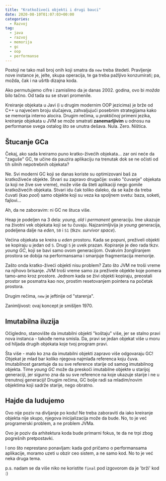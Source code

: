```yaml
---
title: "Kratkoživeći objekti i drugi bauci"
date: 2020-08-10T01:07:03+00:00
categories:
  - Razvoj
tag:
  - java
  - razvoj
  - memorija
  - gc
  - oop
  - performanse
---
```


Postoji ne tako mali broj onih koji smatra da `new` treba štedeti. Pravljenje nove instance je, jelte, skupa operacija, te ga treba pažljivo konzumirati; pa, možda, čak i na ušrtb dizajna koda.
<!--more-->

Ako permutujemo cifre i zamislimo da je danas 2002. godina, ovo bi _možda_ bilo tačno. Od tada su se stvari promenile.

Kreiranje objekata u Javi (i u drugim modernim OOP jezicima) je brže od C\++ u najvećem broju slučajeva, zahvaljujući posebnim strategijama kako se memorija interno alocira. Drugim rečima, u _praktičnoj_ primeni jezika, kreiranje objekata u JVM se može smatrati **zanemarljivim** u odnosu na performanse svega ostalog što se unutra dešava. Nula. Zero. Ništica.

## Štucanje GCa

Čekaj, ako sada kreiramo puno kratko-živećih objekata... zar oni neće da "zaguše" GC, te učine da pauzira aplikaciju na trenutak dok se ne očisti od tih silnih nepotrebnih objekata?

Ne. Svi moderni GC koji se danas koriste su optimizovani baš za kratkoživeće objekte. Stvari su zapravo drugačije: svako "čuvanje" objekata (a koji ne žive sve vreme), može više da šteti aplikaciji nego gomile kratkoživećih objekata. Stvari idu čak toliko daleko, da se kaže da treba čuvati (kao _pool_) samo objekte koji su veza ka spoljnem svetu: baza, soketi, fajlovi...

Ah, da ne zaboravim: ni GC ne štuca više.

Heap je podeljen na 3 dela: _young_, _old_ i _permanent_ generaciju. Ime ukazuje na životni vek objekata koji se tu čuvaju. Najzanimljivija je _young_ generacija, podeljena dalje na _eden_, `S0` i `S1` (tkzv. _survivor space_).

Većina objekata se kreira u _eden_ prostoru. Kada se popuni, preživeli objekti se kopiraju u jedan od `S`. Drugi `S` je uvek prazan. Kopiranje je deo rada tkzv. _young GC_, koji se bavi samo ovom generacijom. Ovakvim žongliranjem prostora se dobija na performansama i smanjuje fragmentacija memorije.

Zašto onda kratko-živeći objekti nisu problem? Zato što JVM ne troši vreme na njihovo brisanje. JVM troši vreme samo za preživele objekte koje pomera tamo-amo kroz prostore. Jednom kada se živi objekti kopiraju, preostali prostor se posmatra kao nov, prostim resetovanjem pointera na početak prostora.

Drugim rečima, `new` je jeftinije od "starenja".

Zanimljivost: ovaj koncept je smišljen 1970.

## Imutabilna iluzija

Očigledno, stanovište da imutabilni objekti "koštaju" više, jer se stalno pravi nova instanca - takođe nema smisla. Da, pravi se jedan objekat više u moru od hiljada drugih objekata koje tvoj program pravi.

Šta više - malo ko zna da imutabilni objekti zapravo više odgovaraju GC! Objekat je mlad bar koliko njegova najmlađa referenca koju čuva. Imutabilnost garantuje da su sve reference starije od samog imutabilnog objekta. Time _young GC_ može da preskoči imutabilne objekte u starijoj generaciji, jer sigurno zna da su sve reference na koje ukazuje starije i ne u trenutnoj generaciji! Drugim rečima, GC bolje radi sa mladim/novim objektima koji sadrže starije, nego obratno.

## Hajde da ludujemo

Ovo nije poziv na divljanje po kodu! Ne treba zaboraviti da iako kreiranje objekta nije skupo, njegova inicijalizacija može da bude. No, to je već programerski problem, a ne problem JVMa.

Ovo je poziv da arhitektura koda bude primarni fokus, te da ne trpi zbog pogrešnih pretpostavki.

I ono što neprestano ponavljam: kada god pričamo o performansama aplikacije, moramo uzeti u obzir ceo sistem, a ne samo kod. No to je već neka druga tema.

p.s. nadam se da više niko ne koristite `final` pod izgovorom da je 'brži' kod :)
